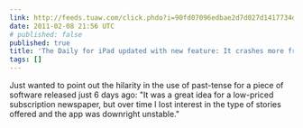 ```yaml
---
link: http://feeds.tuaw.com/click.phdo?i=90fd07096edbae2d7d027d1417734dbf
date: 2011-02-08 21:56 UTC
# published: false
published: true
title: 'The Daily for iPad updated with new feature: It crashes more frequently now'
tags: []
---
```


Just wanted to point out the hilarity in the use of past-tense for a piece of software released just 6 days ago: "It was a great idea for a low-priced subscription newspaper, but over time I lost interest in the type of stories offered and the app was downright unstable."
